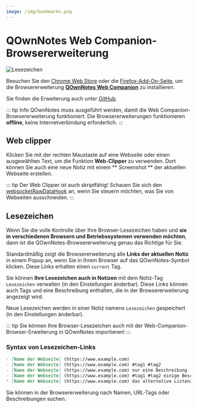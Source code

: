 ```yaml
---
image: /img/bookmarks.png
---
```


# QOwnNotes Web Companion-Browsererweiterung

![Lesezeichen](/img/bookmarks.png)

Besuchen Sie den [Chrome Web Store](https://chrome.google.com/webstore/detail/qownnotes-web-companion/pkgkfnampapjbopomdpnkckbjdnpkbkp) oder die [Firefox-Add-On-Seite](https://addons.mozilla.org/firefox/addon/qownnotes-web-companion), um die Browsererweiterung [**QOwnNotes Web Companion**](https://github.com/qownnotes/web-companion/) zu installieren.

Sie finden die Erweiterung auch unter [GitHub](https://github.com/qownnotes/web-companion/).

::: tip Info
QOwnNotes muss ausgeführt werden, damit die Web Companion-Browsererweiterung funktioniert. Die Browsererweiterungen funktionieren **offline**, keine Internetverbindung erforderlich.
:::

## Web clipper

Klicken Sie mit der rechten Maustaste auf eine Webseite oder einen ausgewählten Text, um die Funktion **Web-Clipper** zu verwenden. Dort können Sie auch eine neue Notiz mit einem ** Screenshot ** der aktuellen Webseite erstellen.

::: tip
Der Web Clipper ist auch skriptfähig! Schauen Sie sich den [websocketRawDataHook](../scripting/hooks.md#websocketrawdatahook) an, wenn Sie steuern möchten, was Sie von Webseiten ausschneiden.
:::

## Lesezeichen

Wenn Sie die volle Kontrolle über Ihre Browser-Lesezeichen haben und **sie in verschiedenen Browsern und Betriebssystemen verwenden möchten**, dann ist die QOwnNotes-Browsererweiterung genau das Richtige für Sie.

Standardmäßig zeigt die Browsererweiterung alle **Links der aktuellen Notiz** in einem Popup an, wenn Sie in Ihrem Browser auf das QOwnNotes-Symbol klicken. Diese Links erhalten einen `current` Tag.

Sie können **Ihre Lesezeichen auch in Notizen** mit dem Notiz-Tag `Lesezeichen` verwalten (in den Einstellungen änderbar). Diese Links können auch Tags und eine Beschreibung enthalten, die in der Browsererweiterung angezeigt wird.

Neue Lesezeichen werden in einer Notiz namens `Lesezeichen` gespeichert (in den Einstellungen änderbar).

::: tip
Sie können Ihre Browser-Lesezeichen auch mit der Web-Companion-Browser-Erweiterung in QOwnNotes importieren!
:::

### Syntax von Lesezeichen-Links

```markdown
- [Name der Webseite] (https://www.example.com)
- [Name der Webseite] (https://www.example.com) #tag1 #tag2
- [Name der Webseite] (https://www.example.com) nur eine Beschreibung
- [Name der Webseite] (https://www.example.com) #tag1 #tag2 einige Beschreibungen und Tags
* [Name der Webseite] (https://www.example.com) das alternative Listenzeichen funktioniert ebenfalls
```

Sie können in der Browsererweiterung nach Namen, URL-Tags oder Beschreibungen suchen.
